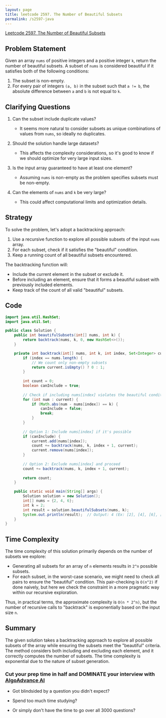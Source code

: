 ```yaml
---
layout: page
title: leetcode 2597. The Number of Beautiful Subsets
permalink: /s2597-java
---
```

[Leetcode 2597. The Number of Beautiful Subsets](https://algoadvance.github.io/algoadvance/l2597)
## Problem Statement

Given an array `nums` of positive integers and a positive integer `k`, return the number of beautiful subsets. A subset of `nums` is considered beautiful if it satisfies both of the following conditions:

1. The subset is non-empty.
2. For every pair of integers `(a, b)` in the subset such that `a != b`, the absolute difference between `a` and `b` is not equal to `k`.

## Clarifying Questions

1. Can the subset include duplicate values?
   - It seems more natural to consider subsets as unique combinations of values from `nums`, so ideally no duplicates.
   
2. Should the solution handle large datasets?
   - This affects the complexity considerations, so it's good to know if we should optimize for very large input sizes.
   
3. Is the input array guaranteed to have at least one element?
   - Assuming `nums` is non-empty as the problem specifies subsets must be non-empty.

4. Can the elements of `nums` and `k` be very large?
   - This could affect computational limits and optimization details.

## Strategy

To solve the problem, let's adopt a backtracking approach:

1. Use a recursive function to explore all possible subsets of the input `nums` array.
2. For each subset, check if it satisfies the "beautiful" condition.
3. Keep a running count of all beautiful subsets encountered.

The backtracking function will:
- Include the current element in the subset or exclude it.
- Before including an element, ensure that it forms a beautiful subset with previously included elements.
- Keep track of the count of all valid "beautiful" subsets.

## Code

```java
import java.util.HashSet;
import java.util.Set;

public class Solution {
    public int beautifulSubsets(int[] nums, int k) {
        return backtrack(nums, k, 0, new HashSet<>());
    }

    private int backtrack(int[] nums, int k, int index, Set<Integer> current) {
        if (index == nums.length) {
            // We count only non-empty subsets
            return current.isEmpty() ? 0 : 1;
        }
        
        int count = 0;
        boolean canInclude = true;
        
        // Check if including nums[index] violates the beautiful condition
        for (int num : current) {
            if (Math.abs(num - nums[index]) == k) {
                canInclude = false;
                break;
            }
        }
        
        // Option 1: Include nums[index] if it's possible
        if (canInclude) {
            current.add(nums[index]);
            count += backtrack(nums, k, index + 1, current);
            current.remove(nums[index]);
        }
        
        // Option 2: Exclude nums[index] and proceed
        count += backtrack(nums, k, index + 1, current);
        
        return count;
    }

    public static void main(String[] args) {
        Solution solution = new Solution();
        int[] nums = {2, 4, 6};
        int k = 2;
        int result = solution.beautifulSubsets(nums, k);
        System.out.println(result);  // Output: 4 (Ex: [2], [4], [6], [2, 6])
    }
}
```

## Time Complexity

The time complexity of this solution primarily depends on the number of subsets we explore:
- Generating all subsets for an array of `n` elements results in `2^n` possible subsets.
- For each subset, in the worst-case scenario, we might need to check all pairs to ensure the "beautiful" condition. This pair-checking is `O(n^2)` if done naively, but here we check the constraint in a more pragmatic way within our recursive exploration.

Thus, in practical terms, the approximate complexity is `O(n * 2^n)`, but the number of recursive calls to "backtrack" is exponentially based on the input size `n`.

## Summary

The given solution takes a backtracking approach to explore all possible subsets of the array while ensuring the subsets meet the "beautiful" criteria. The method considers both including and excluding each element, and it correctly computes the number of subsets. The time complexity is exponential due to the nature of subset generation.


### Cut your prep time in half and DOMINATE your interview with [AlgoAdvance AI](https://algoAdvance.com)

- Got blindsided by a question you didn't expect?

- Spend too much time studying?

- Or simply don't have the time to go over all 3000 questions?

